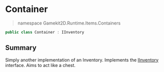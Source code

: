 # Container
> namespace Gamekit2D.Runtime.Items.Containers

```csharp
public class Container : IInventory
```

## Summary
Simply another implementation of an Inventory. Implements the [IInventory](./../IInventory.cs) interface.
Aims to act like a chest.